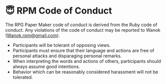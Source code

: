# :innocent: RPM Code of Conduct

The RPG Paper Maker code of conduct is derived from the Ruby code of conduct. Any violations of the code of conduct may be reported to Wanok (Wanok.rpm@gmail.com).

- Participants will be tolerant of opposing views.
- Participants must ensure that their language and actions are free of personal attacks and disparaging personal remarks.
- When interpreting the words and actions of others, participants should always assume good intentions.
- Behavior which can be reasonably considered harassment will not be tolerated.
